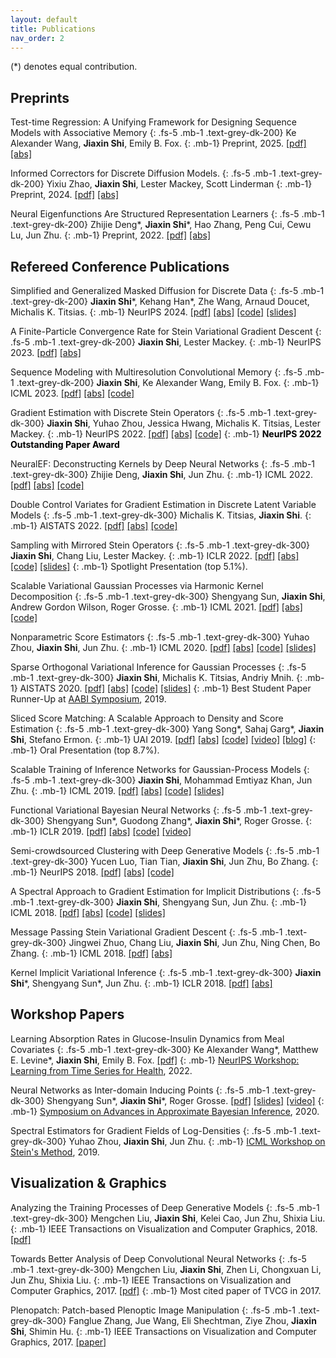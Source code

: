```yaml
---
layout: default
title: Publications
nav_order: 2
---
```


(\*) denotes equal contribution.


## Preprints

Test-time Regression: A Unifying Framework for Designing Sequence Models with Associative Memory
{: .fs-5 .mb-1 .text-grey-dk-200}
Ke Alexander Wang, **Jiaxin Shi**, Emily B. Fox.
{: .mb-1}
Preprint, 2025.
[[pdf]](https://arxiv.org/pdf/2501.12352.pdf)
[[abs]](https://arxiv.org/abs/2501.12352)

Informed Correctors for Discrete Diffusion Models.
{: .fs-5 .mb-1 .text-grey-dk-200}
Yixiu Zhao, **Jiaxin Shi**, Lester Mackey, Scott Linderman
{: .mb-1}
Preprint, 2024.
[[pdf]](https://arxiv.org/pdf/2407.21243.pdf)
[[abs]](https://arxiv.org/abs/2407.21243)

Neural Eigenfunctions Are Structured Representation Learners
{: .fs-5 .mb-1 .text-grey-dk-200}
Zhijie Deng\*, **Jiaxin Shi**\*, Hao Zhang, Peng Cui, Cewu Lu, Jun Zhu. 
{: .mb-1}
Preprint, 2022.
[[pdf]](https://arxiv.org/pdf/2210.12637.pdf)
[[abs]](https://arxiv.org/abs/2210.12637)
<!-- [[code]](https://github.com/thudzj/NeuralEigenFunction) -->

## Refereed Conference Publications

Simplified and Generalized Masked Diffusion for Discrete Data
{: .fs-5 .mb-1 .text-grey-dk-200}
**Jiaxin Shi**\*, Kehang Han\*, Zhe Wang, Arnaud Doucet, Michalis K. Titsias.
{: .mb-1}
NeurIPS 2024.
[[pdf]](https://arxiv.org/pdf/2406.04329.pdf)
[[abs]](https://arxiv.org/abs/2406.04329)
[[code]](https://github.com/google-deepmind/md4)
[[slides]](https://thjashin.github.io/talks/jiaxins_md4_genu.pdf)

A Finite-Particle Convergence Rate for Stein Variational Gradient Descent
{: .fs-5 .mb-1 .text-grey-dk-200}
**Jiaxin Shi**, Lester Mackey. 
{: .mb-1}
NeurIPS 2023.
[[pdf]](https://arxiv.org/pdf/2211.09721.pdf)
[[abs]](https://arxiv.org/abs/2211.09721)

Sequence Modeling with Multiresolution Convolutional Memory
{: .fs-5 .mb-1 .text-grey-dk-200}
**Jiaxin Shi**, Ke Alexander Wang, Emily B. Fox.
{: .mb-1}
ICML 2023.
[[pdf]](https://arxiv.org/pdf/2305.01638.pdf)
[[abs]](https://arxiv.org/abs/2305.01638)
[[code]](https://github.com/thjashin/multires-conv)

Gradient Estimation with Discrete Stein Operators
{: .fs-5 .mb-1 .text-grey-dk-300}
**Jiaxin Shi**, Yuhao Zhou, Jessica Hwang, Michalis K. Titsias, Lester Mackey.
{: .mb-1}
NeurIPS 2022.
[[pdf]](https://arxiv.org/pdf/2202.09497.pdf)
[[abs]](https://arxiv.org/abs/2202.09497)
[[code]](https://github.com/thjashin/rodeo)
{: .mb-1}
<span style="color:black"><b>NeurIPS 2022 Outstanding Paper Award</b></span>

NeuralEF: Deconstructing Kernels by Deep Neural Networks
{: .fs-5 .mb-1 .text-grey-dk-300}
Zhijie Deng, **Jiaxin Shi**, Jun Zhu. 
{: .mb-1}
ICML 2022.
[[pdf]](https://arxiv.org/pdf/2205.00165.pdf)
[[abs]](https://arxiv.org/abs/2205.00165)
[[code]](https://github.com/thudzj/NeuralEigenFunction)

Double Control Variates for Gradient Estimation in Discrete Latent Variable Models
{: .fs-5 .mb-1 .text-grey-dk-300}
Michalis K. Titsias, **Jiaxin Shi**.
{: .mb-1}
AISTATS 2022.
[[pdf]](https://arxiv.org/pdf/2111.05300.pdf)
[[abs]](https://arxiv.org/abs/2111.05300)
[[code]](https://github.com/thjashin/double-cv)

Sampling with Mirrored Stein Operators
{: .fs-5 .mb-1 .text-grey-dk-300}
**Jiaxin Shi**, Chang Liu, Lester Mackey.
{: .mb-1}
ICLR 2022.
[[pdf]](https://arxiv.org/pdf/2106.12506.pdf)
[[abs]](https://arxiv.org/abs/2106.12506)
[[code]](https://github.com/thjashin/mirror-stein-samplers)
[[slides]](https://thjashin.github.io/talks/mirror-stein-samplers.pdf)
{: .mb-1}
Spotlight Presentation (top 5.1%). 

Scalable Variational Gaussian Processes via Harmonic Kernel Decomposition
{: .fs-5 .mb-1 .text-grey-dk-300}
Shengyang Sun, **Jiaxin Shi**, Andrew Gordon Wilson, Roger Grosse.
{: .mb-1}
ICML 2021.
[[pdf]](https://arxiv.org/pdf/2106.05992)
[[abs]](https://arxiv.org/abs/2106.05992)
[[code]](https://github.com/ssydasheng/Harmonic-Kernel-Decomposition)

Nonparametric Score Estimators
{: .fs-5 .mb-1 .text-grey-dk-300}
Yuhao Zhou, **Jiaxin Shi**, Jun Zhu.
{: .mb-1}
ICML 2020.
[[pdf]](https://arxiv.org/pdf/2005.10099)
[[abs]](https://arxiv.org/abs/2005.10099)
[[code]](https://github.com/miskcoo/kscore)
[[slides]](http://ml.cs.tsinghua.edu.cn/~yuhao/slides/nonparametric%20score%20estimators,%20icml2020.pdf)

Sparse Orthogonal Variational Inference for Gaussian Processes
{: .fs-5 .mb-1 .text-grey-dk-300}
**Jiaxin Shi**, Michalis K. Titsias, Andriy Mnih.
{: .mb-1}
AISTATS 2020.
[[pdf]](https://arxiv.org/pdf/1910.10596)
[[abs]](https://arxiv.org/abs/1910.10596)
[[code]](https://github.com/thjashin/solvegp)
[[slides]](http://ml.cs.tsinghua.edu.cn/~jiaxin/talks/solvegp-aistats.pdf)
{: .mb-1}
Best Student Paper Runner-Up at [AABI Symposium](http://approximateinference.org/), 2019.

Sliced Score Matching: A Scalable Approach to Density and Score Estimation
{: .fs-5 .mb-1 .text-grey-dk-300}
Yang Song\*, Sahaj Garg\*, **Jiaxin Shi**, Stefano Ermon.
{: .mb-1}
UAI 2019.
[[pdf]](https://arxiv.org/pdf/1905.07088)
[[abs]](https://arxiv.org/abs/1905.07088)
[[code]](https://github.com/ermongroup/sliced_score_matching)
[[video]](https://www.youtube.com/watch?v=lapaQrdYIWg)
[[blog]](https://ermongroup.github.io/blog/ssm/)
{: .mb-1}
Oral Presentation (top 8.7%). 

Scalable Training of Inference Networks for Gaussian-Process Models
{: .fs-5 .mb-1 .text-grey-dk-300}
**Jiaxin Shi**, Mohammad Emtiyaz Khan, Jun Zhu.
{: .mb-1}
ICML 2019. 
[[pdf]](https://arxiv.org/pdf/1905.10969.pdf)
[[abs]](https://arxiv.org/abs/1905.10969)
[[code]](https://github.com/thjashin/gp-infer-net)
[[slides]](http://ml.cs.tsinghua.edu.cn/~jiaxin/talks/gpnet-may30.pdf)

Functional Variational Bayesian Neural Networks
{: .fs-5 .mb-1 .text-grey-dk-300}
Shengyang Sun\*, Guodong Zhang\*, **Jiaxin Shi**\*, Roger Grosse.
{: .mb-1}
ICLR 2019.
[[pdf]](https://arxiv.org/pdf/1903.05779.pdf)
[[abs]](https://arxiv.org/abs/1903.05779)
[[code]](https://github.com/ssydasheng/FBNN)
[[video]](https://slideslive.com/38922672/invited-talk-functional-variational-bayesian-neural-networks)
<!-- {: .mb-1} -->
<!-- Preliminary version presented at [NeurIPS BDL Workshop](http://bayesiandeeplearning.org/), 2018. -->

Semi-crowdsourced Clustering with Deep Generative Models
{: .fs-5 .mb-1 .text-grey-dk-300}
Yucen Luo, Tian Tian, **Jiaxin Shi**, Jun Zhu, Bo Zhang. 
{: .mb-1}
NeurIPS 2018.
[[pdf]](https://arxiv.org/pdf/1810.11971.pdf)
[[abs]](https://arxiv.org/abs/1810.11971)
[[code]](https://github.com/xinmei9322/semicrowd)
<!-- {: .mb-1} -->
<!-- Preliminary version presented at [ICML TADGM Workshop](https://sites.google.com/view/tadgm/home), 2018. -->

A Spectral Approach to Gradient Estimation for Implicit Distributions
{: .fs-5 .mb-1 .text-grey-dk-300}
**Jiaxin Shi**, Shengyang Sun, Jun Zhu.
{: .mb-1}
ICML 2018. 
[[pdf]](https://arxiv.org/pdf/1806.02925.pdf)
[[abs]](https://arxiv.org/abs/1806.02925)
[[code]](https://github.com/thjashin/spectral-stein-grad)
[[slides]](http://ml.cs.tsinghua.edu.cn/~jiaxin/talks/ssge-icml-18.pdf)

Message Passing Stein Variational Gradient Descent
{: .fs-5 .mb-1 .text-grey-dk-300}
Jingwei Zhuo, Chang Liu, **Jiaxin Shi**, Jun Zhu, Ning Chen, Bo Zhang.
{: .mb-1}
ICML 2018. 
[[pdf]](http://proceedings.mlr.press/v80/zhuo18a/zhuo18a.pdf)
[[abs]](https://arxiv.org/abs/1711.04425)

Kernel Implicit Variational Inference
{: .fs-5 .mb-1 .text-grey-dk-300}
**Jiaxin Shi**\*, Shengyang Sun\*, Jun Zhu.
{: .mb-1}
ICLR 2018.
[[pdf]](https://arxiv.org/pdf/1705.10119.pdf)
[[abs]](https://arxiv.org/abs/1705.10119)
<!-- {: .mb-1} -->
<!-- Preliminary version presented at [ICML Workshop on Implicit Models](https://sites.google.com/view/implicitmodels/), 2017. -->

## Workshop Papers

Learning Absorption Rates in Glucose-Insulin Dynamics from Meal Covariates
{: .fs-5 .mb-1 .text-grey-dk-300}
Ke Alexander Wang\*, Matthew E. Levine\*, **Jiaxin Shi**, Emily B. Fox.
[[pdf]](https://openreview.net/pdf?id=cbn7xvCCq6e)
{: .mb-1}
[NeurIPS Workshop: Learning from Time Series for Health](https://timeseriesforhealth.github.io/), 2022. 

Neural Networks as Inter-domain Inducing Points
{: .fs-5 .mb-1 .text-grey-dk-300}
Shengyang Sun\*, **Jiaxin Shi**\*, Roger Grosse. 
[[pdf]](https://openreview.net/pdf?id=NgqYp7sAW6t)
[[slides]](http://thjashin.github.io/talks/nn-as-sparse-gp.pdf)
[[video]](https://www.youtube.com/watch?v=y29G0aRshy0&t=2s)
{: .mb-1}
[Symposium on Advances in Approximate Bayesian Inference](http://approximateinference.org/), 2020.

Spectral Estimators for Gradient Fields of Log-Densities
{: .fs-5 .mb-1 .text-grey-dk-300}
Yuhao Zhou, **Jiaxin Shi**, Jun Zhu.
{: .mb-1}
[ICML Workshop on Stein's Method](https://steinworkshop.github.io/), 2019.

<!--
Functional Variational Bayesian Neural Networks
{: .fs-5 .mb-1 .text-grey-dk-300}
Shengyang Sun\*, Guodong Zhang\*, **Jiaxin Shi**\*, Roger Grosse.
{: .mb-1}
NeurIPS Bayesian Deep Learning Workshop, Montréal, Canada, 2018.
[[pdf]](http://bayesiandeeplearning.org/2018/papers/12.pdf)
-->

<!--
Semi-crowdsourced Clustering with Deep Generative Models
{: .fs-5 .mb-1 .text-grey-dk-300}
Yucen Luo, Tian Tian, **Jiaxin Shi**, Jun Zhu, Bo Zhang.
{: .mb-1}
ICML Workshop on Theoretical Foundations and Applications of Deep Generative Models, Stockholm, Sweden, 2018.
[[pdf]](https://drive.google.com/open?id=1waXNf7-Mko4A0WvGVnlMndRRvEMCT3YX)
-->

<!--
Implicit Variational Inference with Kernel Density Ratio Fitting
{: .fs-5 .mb-1 .text-grey-dk-300}
**Jiaxin Shi**, Shengyang Sun, Jun Zhu.
{: .mb-1}
ICML Workshop on Implicit Models, Sydney, Australia, 2017.
[[pdf]](http://ml.cs.tsinghua.edu.cn/~jun/pub/implicit-vi-kdrf.pdf)
-->

## Visualization & Graphics

Analyzing the Training Processes of Deep Generative Models
{: .fs-5 .mb-1 .text-grey-dk-300}
Mengchen Liu, **Jiaxin Shi**, Kelei Cao, Jun Zhu, Shixia Liu.
{: .mb-1}
IEEE Transactions on Visualization and Computer Graphics, 2018.
[[pdf]](http://shixialiu.com/publications/dgmtracker/paper.pdf)

Towards Better Analysis of Deep Convolutional Neural Networks
{: .fs-5 .mb-1 .text-grey-dk-300}
Mengchen Liu, **Jiaxin Shi**, Zhen Li, Chongxuan Li, Jun Zhu, Shixia Liu.
{: .mb-1}
IEEE Transactions on Visualization and Computer Graphics, 2017.
[[pdf]](http://shixialiu.com/publications/cnnvis/paper.pdf)
{: .mb-1}
Most cited paper of TVCG in 2017.

Plenopatch: Patch-based Plenoptic Image Manipulation
{: .fs-5 .mb-1 .text-grey-dk-300}
Fanglue Zhang, Jue Wang, Eli Shechtman, Ziye Zhou, **Jiaxin Shi**, Shimin Hu.
{: .mb-1}
IEEE Transactions on Visualization and Computer Graphics, 2017.
[[paper]](https://ieeexplore.ieee.org/document/7414488)
